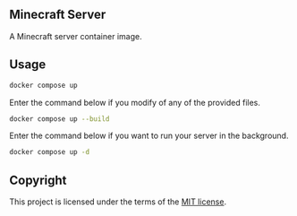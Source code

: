 ## Minecraft Server
A Minecraft server container image.

## Usage
```bash
docker compose up
```

Enter the command below if you modify of any of the provided files.
```bash
docker compose up --build
```

Enter the command below if you want to run your server in the background. 
```bash
docker compose up -d
```

## Copyright
This project is licensed under the terms of the [MIT license](/LICENSE).